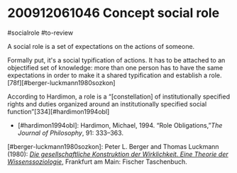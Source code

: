 # 200912061046 Concept social role
#socialrole #to-review

A social role is a set of expectations on the actions of someone.

Formally put, it's a social typification of actions. It has to be attached to an objectified set of knowledge: more than one person has to have the same expectations in order to make it a shared typification and establish a role.[78f][#berger-luckmann1980sozkon]

According to Hardimon, a role is a “[constellation] of institutionally specified rights and duties organized around an institutionally specified social function”[334]<span style="color: rgb(26, 26, 26);">[#hardimon1994obl]</span>

- [#hardimon1994obl]: Hardimon, Michael, 1994. “Role Obligations,”_The Journal of Philosophy_, 91: 333–363.

[#berger-luckmann1980sozkon]: Peter L. Berger and Thomas Luckmann (1980): _[Die gesellschaftliche Konstruktion der Wirklichkeit. Eine Theorie der Wissenssoziologie](x-bdsk://berger-luckmann1980sozkon)_, Frankfurt am Main: Fischer Taschenbuch.
